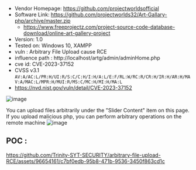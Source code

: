 + Vendor Homepage: https://github.com/projectworldsofficial
+ Software Link: https://github.com/projectworlds32/Art-Gallary-php/archive/master.zip
  + https://www.freeprojectz.com/project-source-code-database-download/online-art-gallery-project
+ Version: 1.0
+ Tested on: Windows 10, XAMPP
+ vuln : Arbitrary File Upload cause RCE
+ influence path : http://localhost/artg/admin/adminHome.php
+ cve id: CVE-2023-37152
+ CVSS v3.1 `AV:A/AC:L/PR:H/UI:R/S:C/C:H/I:H/A:L/E:F/RL:W/RC:R/CR:H/IR:H/AR:H/MAV:A/MAC:L/MPR:H/MUI:R/MS:C/MC:H/MI:H/MA:L`
+ https://nvd.nist.gov/vuln/detail/CVE-2023-37152

![image](https://github.com/Trinity-SYT-SECURITY/arbitrary-file-upload-RCE/assets/96654161/24097bde-8a74-4141-bb6c-577d2d82f129)

You can upload files arbitrarily under the "Slider Content" item on this page. If you upload malicious php, you can perform arbitrary operations on the remote machine
![image](https://github.com/Trinity-SYT-SECURITY/arbitrary-file-upload-RCE/assets/96654161/46f4ba70-462a-4307-9165-3f2e7ef05a27)

## POC :
https://github.com/Trinity-SYT-SECURITY/arbitrary-file-upload-RCE/assets/96654161/c7bf0edb-95b8-471b-9536-3450f863cd1c

